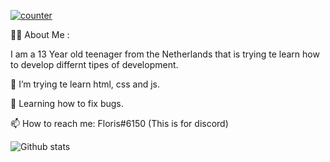 [![counter](https://[YourEndpoint].m.pipedream.net)](https://enh7oejxhjds15w.m.pipedream.net)


👩‍💻  About Me :

I am a 13 Year old teenager from the Netherlands that is trying te learn how to develop differnt tipes of development.

🔭 I’m trying te learn html, css and js.

🌱 Learning how to fix bugs.

📫 How to reach me: Floris#6150 (This is for discord)


![Github stats](https://github-readme-stats.vercel.app/api?username=Floris29)
